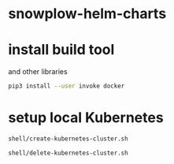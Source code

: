 # snowplow-helm-charts

# install build tool
and other libraries

```bash
pip3 install --user invoke docker
```

# setup local Kubernetes

```bash
shell/create-kubernetes-cluster.sh
```

```bash
shell/delete-kubernetes-cluster.sh
```
